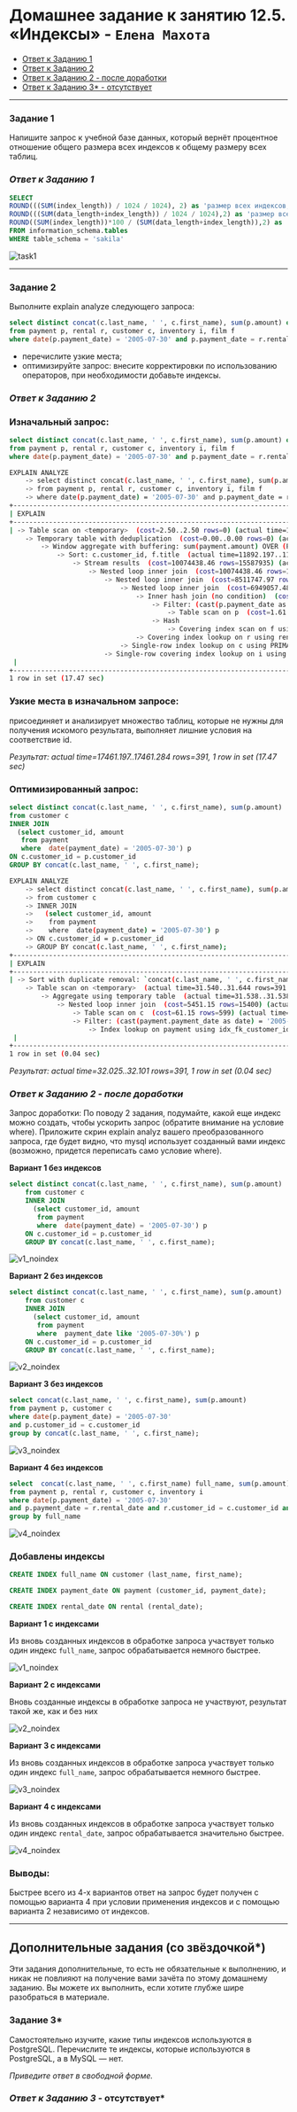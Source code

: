 # Домашнее задание к занятию 12.5. «Индексы» - `Елена Махота`

- [Ответ к Заданию 1](#1)
- [Ответ к Заданию 2](#2)
- [Ответ к Заданию 2 - после доработки](#2-1)
- [Ответ к Заданию 3* - отсутствует](#3)

---

### Задание 1

Напишите запрос к учебной базе данных, который вернёт процентное отношение общего размера всех индексов к общему размеру всех таблиц.

### *<a name = "1"> Ответ к Заданию 1</a>*

```sql
SELECT 
ROUND(((SUM(index_length)) / 1024 / 1024), 2) as 'размер всех индексов, Mb',  
ROUND(((SUM(data_length+index_length)) / 1024 / 1024),2) as 'размер всех таблиц, Mb',
ROUND((SUM(index_length))*100 / (SUM(data_length+index_length)),2) as 'отношение, %'
FROM information_schema.tables
WHERE table_schema = 'sakila' 
```

![task1](img/Screenshot_2023-03-13_22-31-21.png)

---

### Задание 2

Выполните explain analyze следующего запроса:
```sql
select distinct concat(c.last_name, ' ', c.first_name), sum(p.amount) over (partition by c.customer_id, f.title)
from payment p, rental r, customer c, inventory i, film f
where date(p.payment_date) = '2005-07-30' and p.payment_date = r.rental_date and r.customer_id = c.customer_id and i.inventory_id = r.inventory_id
```
- перечислите узкие места;
- оптимизируйте запрос: внесите корректировки по использованию операторов, при необходимости добавьте индексы.


### *<a name = "2"> Ответ к Заданию 2</a>*

### Изначальный запрос:

```sql
select distinct concat(c.last_name, ' ', c.first_name), sum(p.amount) over (partition by c.customer_id, f.title)
from payment p, rental r, customer c, inventory i, film f
where date(p.payment_date) = '2005-07-30' and p.payment_date = r.rental_date and r.customer_id = c.customer_id and i.inventory_id = r.inventory_id;
```

```bash
EXPLAIN ANALYZE
    -> select distinct concat(c.last_name, ' ', c.first_name), sum(p.amount) over (partition by c.customer_id, f.title)
    -> from payment p, rental r, customer c, inventory i, film f
    -> where date(p.payment_date) = '2005-07-30' and p.payment_date = r.rental_date and r.customer_id = c.customer_id and i.inventory_id = r.inventory_id;
+-------------------------------------------------------------------------------------------------------------------------------------------------------------------------------------------------------------------------------------------------------------------------------------------------------------------------------------------------------------------------------------------------------------------------------------------------------------------------------------------------------------------------------------------------------------------------------------------------------------------------------------------------------------------------------------------------------------------------------------------------------------------------------------------------------------------------------------------------------------------------------------------------------------------------------------------------------------------------------------------------------------------------------------------------------------------------------------------------------------------------------------------------------------------------------------------------------------------------------------------------------------------------------------------------------------------------------------------------------------------------------------------------------------------------------------------------------------------------------------------------------------------------------------------------------------------------------------------------------------------------------------------------------------------------------------------------------------------------------------------------------------------------------------------------------------------------------------------------------------------------------------------------------------------------------------------------------------------------------------------------------------------------------------------------------------------------------------------------------------------------------------------------------------------------------------------------------------------------------------------------------+
| EXPLAIN                                                                                                                                                                                                                                                                                                                                                                                                                                                                                                                                                                                                                                                                                                                                                                                                                                                                                                                                                                                                                                                          |
+-------------------------------------------------------------------------------------------------------------------------------------------------------------------------------------------------------------------------------------------------------------------------------------------------------------------------------------------------------------------------------------------------------------------------------------------------------------------------------------------------------------------------------------------------------------------------------------------------------------------------------------------------------------------------------------------------------------------------------------------------------------------------------------------------------------------------------------------------------------------------------------------------------------------------------------------------------------------------------------------------------------------------------------------------------------------------------------------------------------------------------------------------------------------------------------------------------------------------------------------------------------------------------------------------------------------------------------------------------------------------------------------------------------------------------------------------------------------------------------------------------------------------------------------------------------------------------------------------------------------------------------------------------------------------------------------------------------------------------------------------------------------------------------------------------------------------------------------------------------------------------------------------------------------------------------------------------------------------------------------------------------------------------------------------------------------------------------------------------------------------------------------------------------------------------------------------------------------------------------------------------+
| -> Table scan on <temporary>  (cost=2.50..2.50 rows=0) (actual time=17461.197..17461.284 rows=391 loops=1)
    -> Temporary table with deduplication  (cost=0.00..0.00 rows=0) (actual time=17461.192..17461.192 rows=391 loops=1)
        -> Window aggregate with buffering: sum(payment.amount) OVER (PARTITION BY c.customer_id,f.title )   (actual time=11897.090..17117.097 rows=642000 loops=1)
            -> Sort: c.customer_id, f.title  (actual time=11892.197..11990.249 rows=642000 loops=1)
                -> Stream results  (cost=10074438.46 rows=15587935) (actual time=0.728..2455.734 rows=642000 loops=1)
                    -> Nested loop inner join  (cost=10074438.46 rows=15587935) (actual time=0.721..2099.369 rows=642000 loops=1)
                        -> Nested loop inner join  (cost=8511747.97 rows=15587935) (actual time=0.716..1857.859 rows=642000 loops=1)
                            -> Nested loop inner join  (cost=6949057.48 rows=15587935) (actual time=0.709..1592.726 rows=642000 loops=1)
                                -> Inner hash join (no condition)  (cost=1540183.80 rows=15400000) (actual time=0.693..62.912 rows=634000 loops=1)
                                    -> Filter: (cast(p.payment_date as date) = '2005-07-30')  (cost=1.61 rows=15400) (actual time=0.043..8.993 rows=634 loops=1)
                                        -> Table scan on p  (cost=1.61 rows=15400) (actual time=0.030..6.436 rows=16044 loops=1)
                                    -> Hash
                                        -> Covering index scan on f using idx_title  (cost=112.00 rows=1000) (actual time=0.118..0.479 rows=1000 loops=1)
                                -> Covering index lookup on r using rental_date (rental_date=p.payment_date)  (cost=0.25 rows=1) (actual time=0.002..0.002 rows=1 loops=634000)
                            -> Single-row index lookup on c using PRIMARY (customer_id=r.customer_id)  (cost=0.00 rows=1) (actual time=0.000..0.000 rows=1 loops=642000)
                        -> Single-row covering index lookup on i using PRIMARY (inventory_id=r.inventory_id)  (cost=0.00 rows=1) (actual time=0.000..0.000 rows=1 loops=642000)
 |
+-------------------------------------------------------------------------------------------------------------------------------------------------------------------------------------------------------------------------------------------------------------------------------------------------------------------------------------------------------------------------------------------------------------------------------------------------------------------------------------------------------------------------------------------------------------------------------------------------------------------------------------------------------------------------------------------------------------------------------------------------------------------------------------------------------------------------------------------------------------------------------------------------------------------------------------------------------------------------------------------------------------------------------------------------------------------------------------------------------------------------------------------------------------------------------------------------------------------------------------------------------------------------------------------------------------------------------------------------------------------------------------------------------------------------------------------------------------------------------------------------------------------------------------------------------------------------------------------------------------------------------------------------------------------------------------------------------------------------------------------------------------------------------------------------------------------------------------------------------------------------------------------------------------------------------------------------------------------------------------------------------------------------------------------------------------------------------------------------------------------------------------------------------------------------------------------------------------------------------------------------------+
1 row in set (17.47 sec)


```

### Узкие места в изначальном запросе: 
присоединяет и анализирует множество таблиц, которые не нужны для получения искомого результата, выполняет лишние условия на соответствие id.

*Результат: actual time=17461.197..17461.284 rows=391, 1 row in set (17.47 sec)*

### Оптимизированный запрос:

```sql
select distinct concat(c.last_name, ' ', c.first_name), sum(p.amount)
from customer c
INNER JOIN
  (select customer_id, amount 
   from payment
   where  date(payment_date) = '2005-07-30') p 
ON c.customer_id = p.customer_id
GROUP BY concat(c.last_name, ' ', c.first_name);
```

```bash
EXPLAIN ANALYZE
    -> select distinct concat(c.last_name, ' ', c.first_name), sum(p.amount)
    -> from customer c
    -> INNER JOIN
    ->   (select customer_id, amount 
    ->    from payment
    ->    where  date(payment_date) = '2005-07-30') p 
    -> ON c.customer_id = p.customer_id
    -> GROUP BY concat(c.last_name, ' ', c.first_name);
+---------------------------------------------------------------------------------------------------------------------------------------------------------------------------------------------------------------------------------------------------------------------------------------------------------------------------------------------------------------------------------------------------------------------------------------------------------------------------------------------------------------------------------------------------------------------------------------------------------------------------------------------------------------------------------------------------------------------------------------------------------------------------------------------------------------------------------------------------------------+
| EXPLAIN                                                                                                                                                                                                                                                                                                                                                                                                                                                                                                                                                                                                                                                                                                                                                                                                                                                       |
+---------------------------------------------------------------------------------------------------------------------------------------------------------------------------------------------------------------------------------------------------------------------------------------------------------------------------------------------------------------------------------------------------------------------------------------------------------------------------------------------------------------------------------------------------------------------------------------------------------------------------------------------------------------------------------------------------------------------------------------------------------------------------------------------------------------------------------------------------------------+
| -> Sort with duplicate removal: `concat(c.last_name, ' ', c.first_name)`, `sum(p.amount)`  (actual time=32.025..32.101 rows=391 loops=1)
    -> Table scan on <temporary>  (actual time=31.540..31.644 rows=391 loops=1)
        -> Aggregate using temporary table  (actual time=31.538..31.538 rows=391 loops=1)
            -> Nested loop inner join  (cost=5451.15 rows=15400) (actual time=0.534..29.958 rows=634 loops=1)
                -> Table scan on c  (cost=61.15 rows=599) (actual time=0.251..0.576 rows=599 loops=1)
                -> Filter: (cast(payment.payment_date as date) = '2005-07-30')  (cost=6.43 rows=26) (actual time=0.043..0.049 rows=1 loops=599)
                    -> Index lookup on payment using idx_fk_customer_id (customer_id=c.customer_id)  (cost=6.43 rows=26) (actual time=0.038..0.045 rows=27 loops=599)
 |
+---------------------------------------------------------------------------------------------------------------------------------------------------------------------------------------------------------------------------------------------------------------------------------------------------------------------------------------------------------------------------------------------------------------------------------------------------------------------------------------------------------------------------------------------------------------------------------------------------------------------------------------------------------------------------------------------------------------------------------------------------------------------------------------------------------------------------------------------------------------+
1 row in set (0.04 sec)
```

*Результат: actual time=32.025..32.101 rows=391, 1 row in set (0.04 sec)*


### *<a name = "2-1"> Ответ к Заданию 2 - после доработки</a>*

Запрос доработки: По поводу 2 задания, подумайте, какой еще индекс можно создать, чтобы ускорить запрос (обратите внимание на условие where). Приложите скрин explain analyz вашего преобразованного запроса, где будет видно, что mysql использует созданный вами индекс (возможно, придется переписать само условие where).

**Вариант 1 без индексов**

```sql
select distinct concat(c.last_name, ' ', c.first_name), sum(p.amount)
    from customer c
    INNER JOIN
      (select customer_id, amount 
       from payment
       where  date(payment_date) = '2005-07-30') p 
    ON c.customer_id = p.customer_id
    GROUP BY concat(c.last_name, ' ', c.first_name);
```
![v1_noindex](img/Screenshot_2023-03-14_23-55-36.png)


**Вариант 2 без индексов**

```sql
select distinct concat(c.last_name, ' ', c.first_name), sum(p.amount)
    from customer c
    INNER JOIN
      (select customer_id, amount 
       from payment
       where  payment_date like '2005-07-30%') p 
    ON c.customer_id = p.customer_id
    GROUP BY concat(c.last_name, ' ', c.first_name);
```

![v2_noindex](img/Screenshot_2023-03-14_23-57-41.png)


**Вариант 3 без индексов**

```sql
select concat(c.last_name, ' ', c.first_name), sum(p.amount)
from payment p, customer c
where date(p.payment_date) = '2005-07-30' 
and p.customer_id = c.customer_id 
group by concat(c.last_name, ' ', c.first_name);
```

![v3_noindex](img/Screenshot_2023-03-14_23-59-01.png)


**Вариант 4 без индексов**

```sql
select  concat(c.last_name, ' ', c.first_name) full_name, sum(p.amount)
from payment p, rental r, customer c, inventory i
where date(p.payment_date) = '2005-07-30' 
and p.payment_date = r.rental_date and r.customer_id = c.customer_id and i.inventory_id = r.inventory_id
group by full_name
```

![v4_noindex](img/Screenshot_2023-03-15_00-01-44.png)

### Добавлены индексы

```sql
CREATE INDEX full_name ON customer (last_name, first_name);

CREATE INDEX payment_date ON payment (customer_id, payment_date);

CREATE INDEX rental_date ON rental (rental_date);
```

**Вариант 1 c индексами**

Из вновь созданных индексов в обработке запроса участвует только один индекс `full_name`, запрос обрабатывается немного быстрее.

![v1_noindex](img/Screenshot_2023-03-15_00-09-37.png)


**Вариант 2 c индексами**

Вновь созданные индексы в обработке запроса не участвуют, результат такой же, как и без них

![v2_noindex](img/Screenshot_2023-03-15_00-13-18.png)

**Вариант 3 c индексами**

Из вновь созданных индексов в обработке запроса участвует только один индекс `full_name`, запрос обрабатывается немного быстрее.

![v3_noindex](img/Screenshot_2023-03-15_00-28-08.png)


**Вариант 4 c индексами**

Из вновь созданных индексов в обработке запроса участвует только один индекс `rental_date`, запрос обрабатывается значительно быстрее.

![v4_noindex](img/Screenshot_2023-03-15_00-35-11.png)


### Выводы:

Быстрее всего из 4-х вариантов ответ на запрос будет получен с помощью варианта 4 при условии применения индексов и с помощью варианта 2 независимо от индексов.

---

## Дополнительные задания (со звёздочкой*)
Эти задания дополнительные, то есть не обязательные к выполнению, и никак не повлияют на получение вами зачёта по этому домашнему заданию. Вы можете их выполнить, если хотите глубже шире разобраться в материале.

### Задание 3*

Самостоятельно изучите, какие типы индексов используются в PostgreSQL. Перечислите те индексы, которые используются в PostgreSQL, а в MySQL — нет.

*Приведите ответ в свободной форме.*

### *<a name = "3"> Ответ к Заданию 3* - отсутствует</a>*
